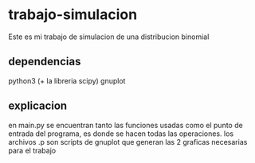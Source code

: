 # trabajo-simulacion

Este es mi trabajo de simulacion de una distribucion binomial

## dependencias
python3 (+ la libreria scipy)
gnuplot

## explicacion
en main.py se encuentran tanto las funciones usadas como el punto de entrada del programa, es donde se hacen todas las operaciones.
los archivos .p son scripts de gnuplot que generan las 2 graficas necesarias para el trabajo

